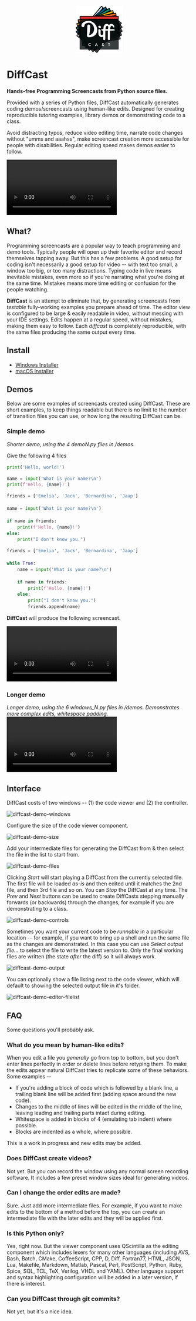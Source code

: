 <p align="center">
  <img src="diffcast/images/icon.png" />
</p>


# DiffCast

**Hands-free Programming Screencasts from Python source files.**

Provided with a series of Python files, DiffCast automatically generates coding
demos/screencasts using human-like edits. Designed for creating reproducible
tutoring examples, library demos or demonstrating code to a class.

Avoid distracting typos, reduce video editing time, narrate code changes without "umms and aaahss",
make screencast creation more accessible for people with disabilities. Regular editing speed makes demos easier to follow.

<video src="https://user-images.githubusercontent.com/126239/151175395-b2afac8a-eeec-4667-87e8-9d7f911624e1.mp4"></video>

## What?

Programming screencasts are a popular way to teach programming and demo tools. Typically people will open up their favorite editor and record themselves tapping away. But this has a few problems. A good setup for coding isn't necessarily a good setup for video -- with text too small, a window too big, or too many distractions. Typing code in live means inevitable mistakes, even more so if you're narrating what you're doing at the same time. Mistakes means more time editing or confusion for the people watching.

**DiffCast** is an attempt to eliminate that, by generating screencasts from *testable* fully-working examples you prepare ahead of time. The editor view is configured to be large & easily readable in video, without messing with your IDE settings. Edits happen at a regular speed, without mistakes, making them easy to follow. Each _diffcast_ is completely reproducible, with the same files producing the same output every time.

## Install

* [Windows Installer](https://github.com/mfitzp/diffcast/releases/download/v0.0.1/DiffCast.exe)
* [macOS Installer](https://github.com/mfitzp/diffcast/releases/download/v0.0.1/DiffCast.dmg)

## Demos

Below are some examples of screencasts created using DiffCast. These are short examples, to keep things readable but there is no limit to the number of transition files you can use, or how long the resulting DiffCast can be.

### Simple demo

_Shorter demo, using the 4 demoN.py files in /demos._

Give the following 4 files 

```python
print('Hello, world!')
```

```python
name = input('What is your name?\n')
print(f'Hello, {name}!')
```

```python
friends = ['Emelia', 'Jack', 'Bernardina', 'Jaap']

name = input('What is your name?\n')

if name in friends:
    print(f'Hello, {name}!')
else:
    print("I don't know you.")
```

```python
friends = ['Emelia', 'Jack', 'Bernardina', 'Jaap']

while True:
    name = input('What is your name?\n')
    
    if name in friends:
        print(f'Hello, {name}!')
    else:
        print("I don't know you.")
        friends.append(name)
```

**DiffCast** will produce the following screencast.

<video src="https://user-images.githubusercontent.com/126239/151181856-5484da69-12dd-4f20-b652-3c55aeb2da73.mp4"></video>

### Longer demo

_Longer demo, using the 6 windows_N.py files in /demos. Demonstrates more complex edits, whitespace padding._
<video src="https://user-images.githubusercontent.com/126239/151128026-531c46db-30cb-466a-a836-8818718a2b13.mp4"></video>


## Interface

DiffCast costs of two windows -- (1) the code viewer and (2) the controller.

![diffcast-demo-windows](https://user-images.githubusercontent.com/126239/151141472-ee71096a-d9d1-4843-9614-aef323e398ec.png)

Configure the size of the code viewer component.

![diffcast-demo-size](https://user-images.githubusercontent.com/126239/151141490-ddc18d73-1116-478d-a848-a1dccecd2cbe.png)

Add your intermediate files for generating the DiffCast from & then select the file in the list to start from.

![diffcast-demo-files](https://user-images.githubusercontent.com/126239/151141504-084c6789-6be7-4151-977f-a32b44cbf62c.png)

Clicking *Start* will start playing a DiffCast from the currently selected file. The first file will be loaded *as-is* and then edited until it matches the 2nd file, and then 3rd file and so on. You can *Stop* the DiffCast at any time. The *Prev* and *Next* buttons can be used to create DiffCasts stepping manually forwards (or backwards) through the changes, for example if you are demonstrating to a class.

![diffcast-demo-controls](https://user-images.githubusercontent.com/126239/151141563-b2a0d9f9-8773-4eb8-9409-79c943b9248f.png)

Sometimes you want your current code to be *runnable* in a particular location -- for example, if you want to bring up a shell and run the same file as the changes are demonstrated. In this case you can use *Select output file...* to select the file to write the latest version to. Only the final working files are written (the state *after* the diff) so it will always work.

![diffcast-demo-output](https://user-images.githubusercontent.com/126239/151141588-b2f84633-6239-4c50-a929-afde83b55ca6.png)

You can optionally show a file listing next to the code viewer, which will default to showing the selected output file in it's folder.

![diffcast-demo-editor-filelist](https://user-images.githubusercontent.com/126239/151141686-41bab266-7c15-464c-b73e-2bfce1a48e61.png)

## FAQ

Some questions you'll probably ask.

### What do you mean by human-like edits?

When you edit a file you *generally* go from top to bottom, but you don't enter lines perfectly in order or delete lines before retyping them. To make the edits appear natural DiffCast tries to replicate some of these behaviors. Some examples --

* If you're adding a block of code which is followed by a blank line, a trailing blank line will be added first (adding space around the new code).
* Changes to the middle of lines will be edited in the middle of the line, leaving leading and trailing parts intact during editing.
* Whitespace is added in blocks of 4 (emulating tab indent) where possible.
* Blocks are indented as a whole, where possible.

This is a work in progress and new edits may be added.

### Does DiffCast create videos?

Not yet. But you can record the window using any normal screen recording software. It includes a few preset window sizes ideal for generating videos.

### Can I change the order edits are made?

Sure. Just add more intermediate files. For example, if you want to make edits to the bottom of a method before the top, you can create an intermediate file with the later edits and they will be applied first.

### Is this Python only?

Yes, right now. But the viewer component uses QScintilla as the editing component which includes lexers for many other languages (including AVS, Bash, Batch, CMake, CoffeeScript, CPP, D, Diff, Fortran77, HTML, JSON, Lua, Makefile, Markdown, Matlab, Pascal, Perl, PostScript, Python, Ruby, Spice, SQL, TCL, TeX, Verilog, VHDL and YAML). Other language support and syntax highlighting configuration will be added in a later version, if there is interest.


### Can you DiffCast through git commits?

Not yet, but it's a nice idea.
